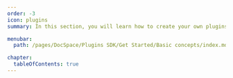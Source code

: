 ```yaml
---
order: -3
icon: plugins
summary: In this section, you will learn how to create your own plugins and add them to the DocSpace portal.

menubar:
  path: /pages/DocSpace/Plugins SDK/Get Started/Basic concepts/index.md

chapter:
  tableOfContents: true
---
```

